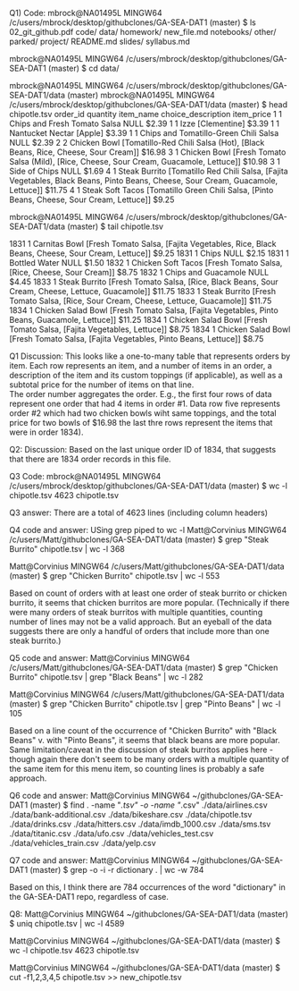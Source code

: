 Q1) Code:
mbrock@NA01495L MINGW64 /c/users/mbrock/desktop/githubclones/GA-SEA-DAT1 (master)
$ ls
02_git_github.pdf  code/  data/  homework/  new_file.md  notebooks/  other/  parked/  project/  README.md  slides/  syllabus.md

mbrock@NA01495L MINGW64 /c/users/mbrock/desktop/githubclones/GA-SEA-DAT1 (master)
$ cd data/

mbrock@NA01495L MINGW64 /c/users/mbrock/desktop/githubclones/GA-SEA-DAT1/data (master)
mbrock@NA01495L MINGW64 /c/users/mbrock/desktop/githubclones/GA-SEA-DAT1/data (master)
$ head chipotle.tsv
order_id        quantity        item_name       choice_description      item_price
1       1       Chips and Fresh Tomato Salsa    NULL    $2.39
1       1       Izze    [Clementine]    $3.39
1       1       Nantucket Nectar        [Apple] $3.39
1       1       Chips and Tomatillo-Green Chili Salsa   NULL    $2.39
2       2       Chicken Bowl    [Tomatillo-Red Chili Salsa (Hot), [Black Beans, Rice, Cheese, Sour Cream]]      $16.98
3       1       Chicken Bowl    [Fresh Tomato Salsa (Mild), [Rice, Cheese, Sour Cream, Guacamole, Lettuce]]     $10.98
3       1       Side of Chips   NULL    $1.69
4       1       Steak Burrito   [Tomatillo Red Chili Salsa, [Fajita Vegetables, Black Beans, Pinto Beans, Cheese, Sour Cream, Guacamole, Lettuce]]  $11.75
4       1       Steak Soft Tacos        [Tomatillo Green Chili Salsa, [Pinto Beans, Cheese, Sour Cream, Lettuce]]       $9.25

mbrock@NA01495L MINGW64 /c/users/mbrock/desktop/githubclones/GA-SEA-DAT1/data (master)
$ tail chipotle.tsv







1831    1       Carnitas Bowl   [Fresh Tomato Salsa, [Fajita Vegetables, Rice, Black Beans, Cheese, Sour Cream, Lettuce]]       $9.25
1831    1       Chips   NULL    $2.15
1831    1       Bottled Water   NULL    $1.50
1832    1       Chicken Soft Tacos      [Fresh Tomato Salsa, [Rice, Cheese, Sour Cream]]        $8.75
1832    1       Chips and Guacamole     NULL    $4.45
1833    1       Steak Burrito   [Fresh Tomato Salsa, [Rice, Black Beans, Sour Cream, Cheese, Lettuce, Guacamole]]       $11.75
1833    1       Steak Burrito   [Fresh Tomato Salsa, [Rice, Sour Cream, Cheese, Lettuce, Guacamole]]    $11.75
1834    1       Chicken Salad Bowl      [Fresh Tomato Salsa, [Fajita Vegetables, Pinto Beans, Guacamole, Lettuce]]      $11.25
1834    1       Chicken Salad Bowl      [Fresh Tomato Salsa, [Fajita Vegetables, Lettuce]]      $8.75
1834    1       Chicken Salad Bowl      [Fresh Tomato Salsa, [Fajita Vegetables, Pinto Beans, Lettuce]] $8.75


Q1 Discussion:
This looks like a one-to-many table that represents orders by item. Each row represents an item, and a number of items in an order, a description of the item and its custom toppings (if applicable), as well as a subtotal price for the number of items on that line.  
The order number aggregates the order. E.g., the first four rows of data represent one order that had 4 items in order #1. Data row five represents order #2 which had two chicken bowls wiht same toppings, and the total price for two bowls of $16.98
the last thre rows represent the items that were in order 1834).

Q2: Discussion: Based on the last unique order ID of 1834, that suggests that there are 1834 order records in this file. 

Q3 Code:
mbrock@NA01495L MINGW64 /c/users/mbrock/desktop/githubclones/GA-SEA-DAT1/data (master)
$ wc -l chipotle.tsv
4623 chipotle.tsv

Q3 answer: There are a total of 4623 lines (including column headers)



Q4 code and answer:
USing grep piped to wc -l
Matt@Corvinius MINGW64 /c/users/Matt/githubclones/GA-SEA-DAT1/data (master)
$ grep "Steak Burrito" chipotle.tsv | wc -l
368

Matt@Corvinius MINGW64 /c/users/Matt/githubclones/GA-SEA-DAT1/data (master)
$ grep "Chicken Burrito" chipotle.tsv | wc -l
553

Based on count of orders with at least one order of steak burrito or chicken burrito, it seems that chicken burritos are more popular. 
(Technically if there were many orders of steak burritos with multiple quantities, counting number of lines may not be a valid approach. But an eyeball of the data suggests there are only a handful of orders that include more than one steak burrito.)


Q5 code and answer:
Matt@Corvinius MINGW64 /c/users/Matt/githubclones/GA-SEA-DAT1/data (master)
$ grep "Chicken Burrito" chipotle.tsv | grep "Black Beans" |  wc -l
282

Matt@Corvinius MINGW64 /c/users/Matt/githubclones/GA-SEA-DAT1/data (master)
$ grep "Chicken Burrito" chipotle.tsv | grep "Pinto Beans" | wc -l
105

Based on a line count of the occurrence of "Chicken Burrito" with "Black Beans" v. with "Pinto Beans", it seems that black beans are more popular.
Same limitation/caveat in the discussion of steak burritos applies here - though again there don't seem to be many orders with a multiple quantity of the same item for this menu item, so counting lines is probably a safe approach.

Q6 code and answer:
Matt@Corvinius MINGW64 ~/githubclones/GA-SEA-DAT1 (master)
$ find . -name "*.tsv" -o -name "*.csv"
./data/airlines.csv
./data/bank-additional.csv
./data/bikeshare.csv
./data/chipotle.tsv
./data/drinks.csv
./data/hitters.csv
./data/imdb_1000.csv
./data/sms.tsv
./data/titanic.csv
./data/ufo.csv
./data/vehicles_test.csv
./data/vehicles_train.csv
./data/yelp.csv

Q7 code and answer:
Matt@Corvinius MINGW64 ~/githubclones/GA-SEA-DAT1 (master)
$ grep -o -i -r dictionary . | wc -w
784

Based on this, I think there are 784 occurrences of the word "dictionary" in the GA-SEA-DAT1 repo, regardless of case.

Q8:
Matt@Corvinius MINGW64 ~/githubclones/GA-SEA-DAT1/data (master)
$ uniq chipotle.tsv | wc -l
4589

Matt@Corvinius MINGW64 ~/githubclones/GA-SEA-DAT1/data (master)
$ wc -l chipotle.tsv
4623 chipotle.tsv


Matt@Corvinius MINGW64 ~/githubclones/GA-SEA-DAT1/data (master)
$ cut -f1,2,3,4,5 chipotle.tsv >> new_chipotle.tsv
